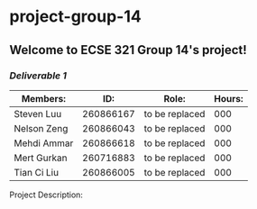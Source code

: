 # project-group-14

## Welcome to ECSE 321 Group 14's project!

### *Deliverable 1*
| Members:    | ID:       | Role:          | Hours: |
|-------------|-----------|----------------|--------|
| Steven Luu  | 260866167 | to be replaced | 000    |
| Nelson Zeng | 260866043 | to be replaced | 000    |
| Mehdi Ammar | 260866618 | to be replaced | 000    |
| Mert Gurkan | 260716883 | to be replaced | 000    |
| Tian Ci Liu | 260866005 | to be replaced | 000    |

Project Description:
	


